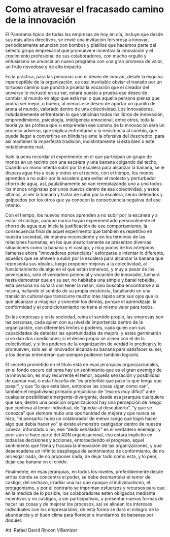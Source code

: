 # Como atravesar el fracasado camino de la innovación

El Panorama típico de todas las empresas de hoy en día, incluye que desde sus más altos directivos, se envié una invitación fervorosa a innovar, periódicamente anuncian con bombos y platillos que hacemos parte del selecto grupo empresarial que promueve e incentiva la innovación y el crecimiento profesional de sus colaboradores, con mucho orgullo y entusiasmo se anuncia un nuevo programa con una gran promesa de valor, un fruto novedoso y de alto impacto. 

En la práctica, para las personas con el deseo de innovar, desde la esquina inperceptible de la organización, es casi inevitable obviar el transito por un tortuoso camino que pondrá a prueba la vocación que el creador del universo le incrustó en su ser, estará puesto a prueba ese deseo de cambiar al mundo en algo que está mal o que aquella persona piensa que podría ser mejor, o bueno, al menos ese deseo de aportar un granito de arena al mundo, valorado dentro de una colectividad. Los innovadores, indudablemente enfrentarán lo que vaticinan todos los libros de innovación, emprendimiento, psicología, inteligencia emocional, entre otros, toda la teoría ya les profesa que si emprenden ese camino de la innovación será un proceso adverso, que implica enfrentarse a la resistencia al cambio, que puede llegar a convertirse en blindarse ante la ofensiva del descredito, para asi mantener la imperfecta tradición, indistintamente si esta bien o este notablemente mal. 

Vale la pena recordar el experimento en el que participan un grupo de monos en un recinto con una escalera y una banana colgando del techo, Cuando un mono intenta subir por la escalera para alcanzar la banana, se le dispara agua fría a este y todos en el recinto, con el tiempo, los monos aprenden a no subir por la escalera para evitar el molesto y perturbador chorro de agua, así, paulatinamente se van reemplazando uno a uno todos los monos originales por unos nuevos dentro de  esa colectividad, y estos últimos, al ver la banana y tratar de subir por la escalera, serán detenidos y golpeados por los otros que ya conocen la consecuencia negativa del ese intento. 

Con el tiempo, los nuevos monos aprenden a no subir por la escalera y a evitar el castigo, aunque nunca hayan experimentado personalmente el chorro de agua que inicio la justificación de ese comportamiento, la consecuencia final de aquel experimento que también es repetitivo en nuestra sociedad, de manera inconsciente y en los términos de las relaciones humanas, en los que aleatoriamente se presentan diversas situaciones como la banana y el castigo, y muy pocos de los intrépidos llamense ahora "innovadores potenciales" esforzarse e intentar lo diferente, aquellos que se atreven a subir por la escalera para alcanzar la banana que representa sus ideales, luego proponer mejoras a la colectividad, al funcionamiento de algo en el que están inmersos, y muy a pesar de los adversarios, solo el verdadero potencial y vocación de innovador, luchará hasta demostrar que en su ser, no habitaba una simple y banal rebeldía, esta persona no soñará con tener la razón, solo buscaba encontrarse a sí misma, hallando el sentido de su propia existencia, batallando en una transición cultural que transcurre mucho más rápido ante sus ojos que lo que alcanzan a imaginar y concebir los demás, porque el aprendizaje, la conformidad y el condicionamiento no tiene el mismo valor para todos.

En las empresas y en la sociedad, reina el sentido propio, las empresas son las personas, cada quien con su nivel de importancia dentro de la organización, con diferentes limites o poderes, cada quien con sus capacidades de detectar las oportunidades de mejora, y estas germinarán si se dan dos condiciones; si el deseo propio se alinea con el de la colectividad, y si los poderes de la organización de verdad lo predican y lo promueven, solo así el innovador alcanza su banana para satisfacer su ser, y los demás entenderán que siempre pudieron también lograrlo.

El secreto prometido en el titulo está en esas jerarquías organizacionales, en el fondo oscuro del tema hay un sentimiento que es el gran enemigo de la innovación, es muy recurrente el temor, aquella sensación y posibilidad de quedar mal, o esta filosofía de “es preferible que pase lo que tenga que pasar”, y que “lo que está bien, entonces las cosas sigan como van”, también el negativismo primario prejuicioso de “eso es muy difícil” ante cualquier posibilidad emergente-divergente, desde esa jerarquía cualquiera que sea, dentro una posición organizacional hay una percepción de riesgo que conlleva al temor individual, de “quedar al descubierto”, “y que se conozca” que siempre hubo una oportunidad de mejora y que nunca se hizo, “ni pensarlo: hubo un colaborador de menor rango que logró hacer algo que debía hacer yo” si existe el monstro castigador dentro de nuestra cabeza, infundado o no, ese “dedo señalador” es el verdadero enemigo, y peor aún si hace parte del ADN organizacional, eso estará implícito en todas las decisiones y acciones, entorpeciendo el progreso, aquel sentimiento que frena y fracasa la innovación de las organizaciones, y que desencadena un infinito despliegue de sentimientos de conformismo, de no arriesgar nada, de no proponer nada, de dejar todo como esta, y lo peor, dejar esa banana en el olvido.

Finalmente, en esas jerarquias, en todos los niveles, preferiblemente desde arriba donde se concentra el poder, se debe desmantelar el temor del castigo, del rechazo, irradiar una luz que opaque al individualismo, el protagonismo, y por el contrario se impriman esfuerzos y recursos para que en la medida de lo posible, los colaboradores esten obligados mediante incentivos y no castigos, a ser participativos, a presentar nuevas formas de hacer las cosas y de mejorar los procesos, asi se alinean los intereses individuales con los empresariales, de esta forma se dará el milagro de la abundancia y el buen clima para florecer e inundarnos de bananas por doquier. 

Att.
Rafael David Rincon Villamizar

